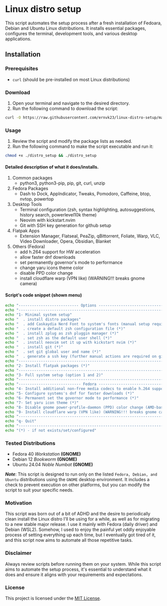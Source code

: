 # Linux distro setup

This script automates the setup process after a fresh installation of Fedoara, Debian and Ubuntu Linux distributions. It installs essential packages, configures the terminal, development tools, and various desktop applications.

## Installation

### Prerequisites
- `curl` (should be pre-installed on most Linux distributions)

### Download
1. Open your terminal and navigate to the desired directory.
2. Run the following command to download the script:
  ```bash
  curl -O https://raw.githubusercontent.com/ernvk23/linux-distro-setup/main/distro_setup
  ```
### Usage
1. Review the script and modify the package lists as needed.
2. Run the following command to make the script executable and run it:
  ```bash
  chmod +x ./distro_setup && ./distro_setup
  ```

#### Detailed description of what it does/installs.
1. Common packages
    - python3, python3-pip, pip, git, curl, unzip
2. Fedora Packages
    - Dash to Dock, AppIndicator, Tweaks, Pomodoro, Caffeine, btop, nvtop, powertop
3. Desktop Tools
    - Terminal configuration (zsh, syntax highlighting, autosuggestions, history search, powerlevel10k theme)
    - Neovim with kickstart.nvim
    - Git with SSH key generation for github setup
3. Flatpak Apps
    - Extension Manager, Flatseal, PeaZip, qBittorrent, Foliate, Warp, VLC, Video Downloader, Opera, Obsidian, Blanket
5. Others (Fedora)
    - add h.264 support for HW acceleration
    - allow faster dnf downloads
    - set permanently governor's mode to performance
    - change yaru icons theme color
    - disable PPD color change
    - install cloudflare warp (VPN like) (WARNING!!! breaks gnome camera)

#### Script's code snippet (shown menu)
```bash
echo "--------------------------- Options -------------------------------"
echo "-------------------------------------------------------------------"
echo "1- Minimal system setup"
echo "  . install distro packages"
echo "  . add Caskaydia Nerd Font to system's fonts (manual setup required) (*)"
echo "  . create a default zsh configuration file (*)"
echo "  . install zplug as zsh pluggin manager (*)" 
echo "  . set zsh as the default user shell (*)"
echo "  . install neovim set it up with kickstart nvim (*)"
echo "  . install git (*)"
echo "  . set git global user and name (*)"
echo "  . generate a ssh key (further manual actions are required on github) (*)"
echo "-------------------------------------------------------------------"
echo "2- Install flatpak packages (*)"
echo "-------------------------------------------------------------------"
echo "3- Full system setup (option 1 and 2)"
echo "-------------------------------------------------------------------"
echo "---------------------------- Fedora -------------------------------"
echo "4- Install additional non-free media codecs to enable h.264 support"
echo "5- Configure systems's dnf for faster downloads (*)"
echo "6- Permanent set the governor mode to performance (*)"
echo "7- Set yaru icon theme (*)"
echo "8- Disable gnome power-profile-daemon (PPD) color change (AMD-based) (*)"
echo "9- Install cloudflare warp (VPN like) (WARNING!!! breaks gnome camera) (*)"
echo "-------------------------------------------------------------------"
echo "q- Quit"
echo "-------------------------------------------------------------------"
echo "(*) - if not exists/set/configured"
```

### Tested Distributions
- Fedora 40 *Workstation* **(GNOME)**
- Debian 12 *Bookworm* **(GNOME)**
- Ubuntu 24.04 *Noble Numbat* **(GNOME)**

***Note***: This script is designed to run only on the listed `Fedora, Debian, and Ubuntu` distributions using the `GNOME` desktop environment. It includes a check to prevent execution on other platforms, but you can modify the script to suit your specific needs.

### Motivation
This script was born out of a bit of ADHD and the desire to periodically clean install the Linux distro I'll be using for a while, as well as for migrating to a new stable major release. I use it mainly with Fedora (daily driver) and Debian (WSL2). Somehow, I used to enjoy the painful yet oddly enjoyable process of setting everything up each time, but I eventually got tired of it, and this script now aims to automate all those repetitive tasks.

### Disclaimer
Always review scripts before running them on your system. While this script aims to automate the setup process, it's essential to understand what it does and ensure it aligns with your requirements and expectations.

### License
This project is licensed under the [MIT License](LICENSE.md).
